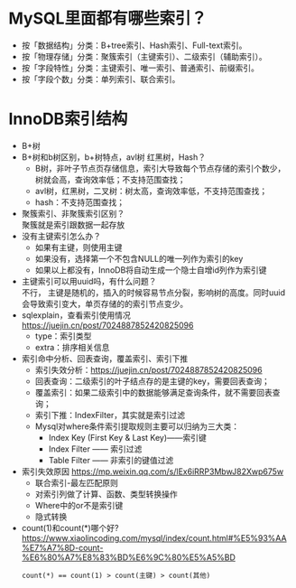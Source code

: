 # MySQL里面都有哪些索引？
- 按「数据结构」分类：B+tree索引、Hash索引、Full-text索引。
- 按「物理存储」分类：聚簇索引（主键索引）、二级索引（辅助索引）。
- 按「字段特性」分类：主键索引、唯一索引、普通索引、前缀索引。
- 按「字段个数」分类：单列索引、联合索引。
# InnoDB索引结构
- B+树
- B+树和b树区别，b+树特点，avl树 红黑树，Hash？
    - B树，非叶子节点页存储信息，索引大导致每个节点存储的索引个数少，树就会高，查询效率低；不支持范围查找；
    - avl树，红黑树，二叉树：树太高，查询效率低，不支持范围查找；
    - hash：不支持范围查找；
- 聚簇索引、非聚簇索引区别？  
    聚簇就是索引跟数据一起存放
- 没有主键索引怎么办？
    - 如果有主键，则使用主键
    - 如果没有，选择第一个不包含NULL的唯一列作为索引的key
    - 如果以上都没有，InnoDB将自动生成一个隐士自增id列作为索引键
- 主键索引可以用uuid吗，有什么问题？  
    不行， 主键是随机的，插入的时候容易节点分裂，影响树的高度。同时uuid会导致索引变大，单页存储的的索引节点变少。
- sqlexplain，查看索引使用情况 https://juejin.cn/post/7024887852420825096
    - type：索引类型
    - extra：排序相关信息
- 索引命中分析、回表查询，覆盖索引、索引下推
    - 索引失效分析：https://juejin.cn/post/7024887852420825096
    - 回表查询：二级索引的叶子结点存的是主键的key，需要回表查询；
    - 覆盖索引：如果二级索引中的数据能够满足查询条件，就不需要回表查询；
    - 索引下推：IndexFilter，其实就是索引过滤
    - Mysql对where条件索引提取规则主要可以归纳为三大类：
        - Index Key (First Key & Last Key)——索引键
        - Index Filter —— 索引过滤
        - Table Filter —— 非索引的键值过滤
- 索引失效原因 https://mp.weixin.qq.com/s/lEx6iRRP3MbwJ82Xwp675w
    - 联合索引-最左匹配原则
    - 对索引列做了计算、函数、类型转换操作
    - Where中的or不是索引键
    - 隐式转换
- count(1)和count(\*)哪个好? https://www.xiaolincoding.com/mysql/index/count.html#%E5%93%AA%E7%A7%8D-count-%E6%80%A7%E8%83%BD%E6%9C%80%E5%A5%BD
    ```
    count(*) == count(1) > count(主键) > count(其他)
    ```
